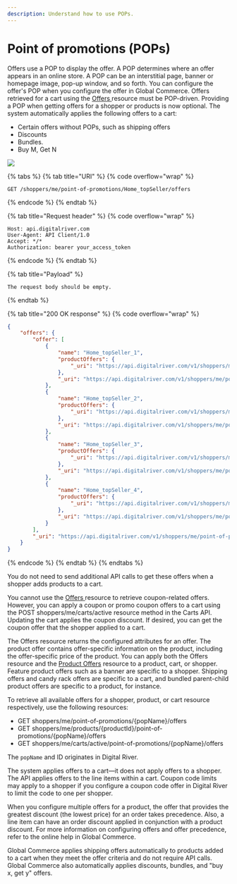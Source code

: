 ```yaml
---
description: Understand how to use POPs.
---
```


# Point of promotions (POPs)

Offers use a POP to display the offer. A POP determines where an offer appears in an online store. A POP can be an interstitial page, banner or homepage image, pop-up window, and so forth. You can configure the offer's POP when you configure the offer in Global Commerce. Offers retrieved for a cart using the [Offers ](https://www.digitalriver.com/docs/commerce-api-reference/#tag/Offers)resource must be POP-driven. Providing a POP when getting offers for a shopper or products is now optional. The system automatically applies the following offers to a cart:

* Certain offers without POPs, such as shipping offers
* Discounts
* Bundles.
* Buy M, Get N

![](../../../.gitbook/assets/Digital\_River\_Demo\_Online\_Store\_Checkout.png)

{% tabs %}
{% tab title="URI" %}
{% code overflow="wrap" %}
```http
GET /shoppers/me/point-of-promotions/Home_topSeller/offers
```
{% endcode %}
{% endtab %}

{% tab title="Request header" %}
{% code overflow="wrap" %}
```http
Host: api.digitalriver.com
User-Agent: API Client/1.0
Accept: */*
Authorization: bearer your_access_token
```
{% endcode %}
{% endtab %}

{% tab title="Payload" %}
```
The request body should be empty.
```
{% endtab %}

{% tab title="200 OK response" %}
{% code overflow="wrap" %}
```json
{
	"offers": {
		"offer": [
			{
				"name": "Home_topSeller_1",
				"productOffers": {
					"_uri": "https://api.digitalriver.com/v1/shoppers/me/point-of-promotions/Home_topSeller/offers/offer_ID/product-offers"
				},
				"_uri": "https://api.digitalriver.com/v1/shoppers/me/point-of-promotions/Home_topSeller/offers/offer_ID"
			},
			{
				"name": "Home_topSeller_2",
				"productOffers": {
					"_uri": "https://api.digitalriver.com/v1/shoppers/me/point-of-promotions/Home_topSeller/offers/offer_ID/product-offers"
				},
				"_uri": "https://api.digitalriver.com/v1/shoppers/me/point-of-promotions/Home_topSeller/offers/offer_ID"
			},
			{
				"name": "Home_topSeller_3",
				"productOffers": {
					"_uri": "https://api.digitalriver.com/v1/shoppers/me/point-of-promotions/Home_topSeller/offers/offer_ID/product-offers"
				},
				"_uri": "https://api.digitalriver.com/v1/shoppers/me/point-of-promotions/Home_topSeller/offers/offer_ID"
			},
			{
				"name": "Home_topSeller_4",
				"productOffers": {
					"_uri": "https://api.digitalriver.com/v1/shoppers/me/point-of-promotions/Home_topSeller/offers/offer_ID/product-offers"
				},
				"_uri": "https://api.digitalriver.com/v1/shoppers/me/point-of-promotions/Home_topSeller/offers/offer_ID"
			}
		],
		"_uri": "https://api.digitalriver.com/v1/shoppers/me/point-of-promotions/Home_topSeller/offers"
	}
}
```
{% endcode %}
{% endtab %}
{% endtabs %}

You do not need to send additional API calls to get these offers when a shopper adds products to a cart.

You cannot use the [Offers ](https://www.digitalriver.com/docs/commerce-api-reference/#tag/Offers)resource to retrieve coupon-related offers. However, you can apply a coupon or promo coupon offers to a cart using the POST shoppers/me/carts/active resource method in the Carts API. Updating the cart applies the coupon discount. If desired, you can get the coupon offer that the shopper applied to a cart.

The Offers resource returns the configured attributes for an offer. The product offer contains offer-specific information on the product, including the offer-specific price of the product. You can apply both the Offers resource and the [Product Offers](https://www.digitalriver.com/docs/commerce-api-reference/#tag/Product-Offers) resource to a product, cart, or shopper. Feature product offers such as a banner are specific to a shopper. Shipping offers and candy rack offers are specific to a cart, and bundled parent-child product offers are specific to a product, for instance.

To retrieve all available offers for a shopper, product, or cart resource respectively, use the following resources:

* GET shoppers/me/point-of-promotions/{popName}/offers
* GET shoppers/me/products/{productId}/point-of-promotions/{popName}/offers
* GET shoppers/me/carts/active/point-of-promotions/{popName}/offers

The `popName` and ID originates in Digital River.

The system applies offers to a cart—it does not apply offers to a shopper. The API applies offers to the line items within a cart. Coupon code limits may apply to a shopper if you configure a coupon code offer in Digital River to limit the code to one per shopper.

When you configure multiple offers for a product, the offer that provides the greatest discount (the lowest price) for an order takes precedence. Also, a line item can have an order discount applied in conjunction with a product discount. For more information on configuring offers and offer precedence, refer to the online help in Global Commerce.

Global Commerce applies shipping offers automatically to products added to a cart when they meet the offer criteria and do not require API calls. Global Commerce also automatically applies discounts, bundles, and "buy x, get y" offers.
